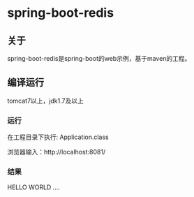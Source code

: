 ﻿# spring-boot-redis

## 关于
spring-boot-redis是spring-boot的web示例，基于maven的工程。

## 编译运行
tomcat7以上，jdk1.7及以上

### 运行
在工程目录下执行: Application.class

浏览器输入：http://localhost:8081/

### 结果
HELLO WORLD ....
